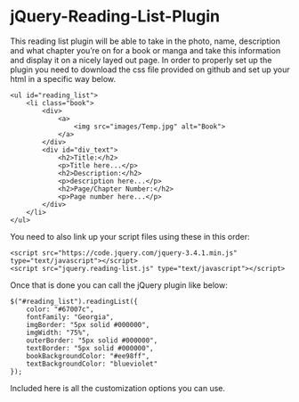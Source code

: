 # jQuery-Reading-List-Plugin
This reading list plugin will be able to take in the photo, name, description and what chapter you’re on for a book or manga and take this information and display it on a nicely layed out page.
In order to properly set up the plugin you need to download the css file provided on github and set up your html in a specific way below.

    <ul id="reading_list">
        <li class="book">
            <div>
                <a>
                    <img src="images/Temp.jpg" alt="Book">
                </a>
            </div>
            <div id="div_text">
                <h2>Title:</h2>
                <p>Title here...</p>
                <h2>Description:</h2>
                <p>description here...</p>
                <h2>Page/Chapter Number:</h2>
                <p>Page number here...</p>
            </div>
        </li>   
    </ul>

You need to also link up your script files using these in this order:

    <script src="https://code.jquery.com/jquery-3.4.1.min.js" type="text/javascript"></script>
    <script src="jquery.reading-list.js" type="text/javascript"></script>

Once that is done you can call the jQuery plugin like below:

    $("#reading_list").readingList({
        color: "#67007c",
        fontFamily: "Georgia",
        imgBorder: "5px solid #000000",
        imgWidth: "75%",
        outerBorder: "5px solid #000000",
        textBorder: "5px solid #000000",
        bookBackgroundColor: "#ee98ff",
        textBackgroundColor: "blueviolet"
    });

Included here is all the customization options you can use.